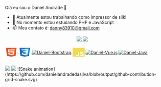  Olá eu sou o Daniel Andrade 👋

- 🔭 Atualmente estou trabalhando como impressor de silk!
- 🌱 No momento estou estudando PHP e JavaScript
- 📫 Meu contato é: danny83910@gmail.com

<div align="center">
  <a href="https://github.com/danielandradedasilva">
  <img height="180em" src="https://github-readme-stats.vercel.app/api?username=danielandradedasilva&show_icons=true&theme=dracula&include_all_commits=true&count_private=true"/>
  <img height="180em" src="https://github-readme-stats.vercel.app/api/top-langs/?username=danielandradedasilva&layout=compact&langs_count=7&theme=dracula"/>
</div>
<div style="display: inline_block"><br>
   <img align="center" alt="Daniel-HTML" height="30" width="40" src="https://raw.githubusercontent.com/devicons/devicon/master/icons/html5/html5-original.svg">
  <img align="center" alt="Daniel-CSS" height="30" width="40" src="https://raw.githubusercontent.com/devicons/devicon/master/icons/css3/css3-original.svg">
   <img align="center" alt="Daniel-Bootstrap" height="30" width="40" src="https://cdn.jsdelivr.net/gh/devicons/devicon/icons/bootstrap/bootstrap-plain.svg" />
  <img align="center" alt="Daniel-Js" height="30" width="40" src="https://raw.githubusercontent.com/devicons/devicon/master/icons/javascript/javascript-plain.svg">
  <img align="center" alt="Daniel-Vue.js" height="30" width="40" src="https://cdn.jsdelivr.net/gh/devicons/devicon/icons/vuejs/vuejs-original.svg" />
  <img align="center" alt="Daniel-Java" height="30" width="40" src="https://cdn.jsdelivr.net/gh/devicons/devicon/icons/java/java-original-wordmark.svg" />
  
  ##
 
<div>
  <a href = "danny83910@gmail.com"><img src="https://img.shields.io/badge/Gmail-D14836?style=for-the-badge&logo=gmail&logoColor=white"></a>
  <a href="https://www.linkedin.com/in/daniel-andrade-da-silva" target="_blank"><img src="https://img.shields.io/badge/-LinkedIn-%230077B5?style=for-the-badge&logo=linkedin&logoColor=white" target="_blank"></a> 
  ![Snake animation](https://github.com/danielandradedasilva/blob/output/github-contribution-grid-snake.svg)
</div>

